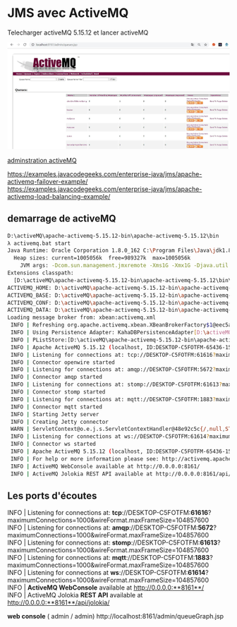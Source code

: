 # JMS avec ActiveMQ


Telecharger activeMQ 5.15.12 et lancer activeMQ

![activeMQ server](images/introduction/activeMQserver.jpg)

[adminstration activeMQ](http://sleuthkit.org/autopsy/docs/user-docs/4.8.0/install_activemq.html)


https://examples.javacodegeeks.com/enterprise-java/jms/apache-activemq-failover-example/
https://examples.javacodegeeks.com/enterprise-java/jms/apache-activemq-load-balancing-example/


## demarrage de activeMQ
```bash
D:\activeMQ\apache-activemq-5.15.12-bin\apache-activemq-5.15.12\bin
λ activemq.bat start
Java Runtime: Oracle Corporation 1.8.0_162 C:\Program Files\Java\jdk1.8.0_162\jre
  Heap sizes: current=1005056k  free=989327k  max=1005056k
    JVM args: -Dcom.sun.management.jmxremote -Xms1G -Xmx1G -Djava.util.logging.config.file=logging.properties -Djava.security.auth.login.config=D:\activeMQ\apache-activemq-5.15.12-bin\apache-activemq-5.15.12\bin\..\conf\login.config -Dactivemq.classpath=D:\activeMQ\apache-activemq-5.15.12-bin\apache-activemq-5.15.12\bin\..\conf;D:\activeMQ\apache-activemq-5.15.12-bin\apache-activemq-5.15.12\bin\../conf;D:\activeMQ\apache-activemq-5.15.12-bin\apache-activemq-5.15.12\bin\../conf; -Dactivemq.home=D:\activeMQ\apache-activemq-5.15.12-bin\apache-activemq-5.15.12\bin\.. -Dactivemq.base=D:\activeMQ\apache-activemq-5.15.12-bin\apache-activemq-5.15.12\bin\.. -Dactivemq.conf=D:\activeMQ\apache-activemq-5.15.12-bin\apache-activemq-5.15.12\bin\..\conf -Dactivemq.data=D:\activeMQ\apache-activemq-5.15.12-bin\apache-activemq-5.15.12\bin\..\data -Djava.io.tmpdir=D:\activeMQ\apache-activemq-5.15.12-bin\apache-activemq-5.15.12\bin\..\data\tmp
Extensions classpath:
  [D:\activeMQ\apache-activemq-5.15.12-bin\apache-activemq-5.15.12\bin\..\lib,D:\activeMQ\apache-activemq-5.15.12-bin\apache-activemq-5.15.12\bin\..\lib\camel,D:\activeMQ\apache-activemq-5.15.12-bin\apache-activemq-5.15.12\bin\..\lib\optional,D:\activeMQ\apache-activemq-5.15.12-bin\apache-activemq-5.15.12\bin\..\lib\web,D:\activeMQ\apache-activemq-5.15.12-bin\apache-activemq-5.15.12\bin\..\lib\extra]
ACTIVEMQ_HOME: D:\activeMQ\apache-activemq-5.15.12-bin\apache-activemq-5.15.12\bin\..
ACTIVEMQ_BASE: D:\activeMQ\apache-activemq-5.15.12-bin\apache-activemq-5.15.12\bin\..
ACTIVEMQ_CONF: D:\activeMQ\apache-activemq-5.15.12-bin\apache-activemq-5.15.12\bin\..\conf
ACTIVEMQ_DATA: D:\activeMQ\apache-activemq-5.15.12-bin\apache-activemq-5.15.12\bin\..\data
Loading message broker from: xbean:activemq.xml
 INFO | Refreshing org.apache.activemq.xbean.XBeanBrokerFactory$1@eec5a4a: startup date [Sun Apr 12 14:50:20 CEST 2020]; root of context hierarchy
 INFO | Using Persistence Adapter: KahaDBPersistenceAdapter[D:\activeMQ\apache-activemq-5.15.12-bin\apache-activemq-5.15.12\bin\..\data\kahadb]
 INFO | PListStore:[D:\activeMQ\apache-activemq-5.15.12-bin\apache-activemq-5.15.12\bin\..\data\localhost\tmp_storage] started
 INFO | Apache ActiveMQ 5.15.12 (localhost, ID:DESKTOP-C5FOTFM-65436-1586695824694-0:1) is starting
 INFO | Listening for connections at: tcp://DESKTOP-C5FOTFM:61616?maximumConnections=1000&wireFormat.maxFrameSize=104857600
 INFO | Connector openwire started
 INFO | Listening for connections at: amqp://DESKTOP-C5FOTFM:5672?maximumConnections=1000&wireFormat.maxFrameSize=104857600
 INFO | Connector amqp started
 INFO | Listening for connections at: stomp://DESKTOP-C5FOTFM:61613?maximumConnections=1000&wireFormat.maxFrameSize=104857600
 INFO | Connector stomp started
 INFO | Listening for connections at: mqtt://DESKTOP-C5FOTFM:1883?maximumConnections=1000&wireFormat.maxFrameSize=104857600
 INFO | Connector mqtt started
 INFO | Starting Jetty server
 INFO | Creating Jetty connector
 WARN | ServletContext@o.e.j.s.ServletContextHandler@48e92c5c{/,null,STARTING} has uncovered http methods for path: /
 INFO | Listening for connections at ws://DESKTOP-C5FOTFM:61614?maximumConnections=1000&wireFormat.maxFrameSize=104857600
 INFO | Connector ws started
 INFO | Apache ActiveMQ 5.15.12 (localhost, ID:DESKTOP-C5FOTFM-65436-1586695824694-0:1) started
 INFO | For help or more information please see: http://activemq.apache.org
 INFO | ActiveMQ WebConsole available at http://0.0.0.0:8161/
 INFO | ActiveMQ Jolokia REST API available at http://0.0.0.0:8161/api/jolokia/
```  


## Les ports d'écoutes

 INFO | Listening for connections at: **tcp**://DESKTOP-C5FOTFM:**61616**?maximumConnections=1000&wireFormat.maxFrameSize=104857600                                                                                                                   
 INFO | Listening for connections at: **amqp**://DESKTOP-C5FOTFM:**5672**?maximumConnections=1000&wireFormat.maxFrameSize=104857600                                                                                                                   
 INFO | Listening for connections at: **stomp**://DESKTOP-C5FOTFM:**61613**?maximumConnections=1000&wireFormat.maxFrameSize=104857600                                                                                                                 
 INFO | Listening for connections at: **mqtt**://DESKTOP-C5FOTFM:**1883**?maximumConnections=1000&wireFormat.maxFrameSize=104857600                                                                                                                   
 INFO | Listening for connections at **ws**://DESKTOP-C5FOTFM:**61614**?maximumConnections=1000&wireFormat.maxFrameSize=104857600                                                                                                                     
 INFO | **ActiveMQ WebConsole** available at http://0.0.0.0:**8161**/                                                                                                                                                                                 
 INFO | ActiveMQ Jolokia **REST API** available at http://0.0.0.0:**8161**/api/jolokia/                                                                                                                                                               


**web console**  ( admin / admin)
http://localhost:8161/admin/queueGraph.jsp
